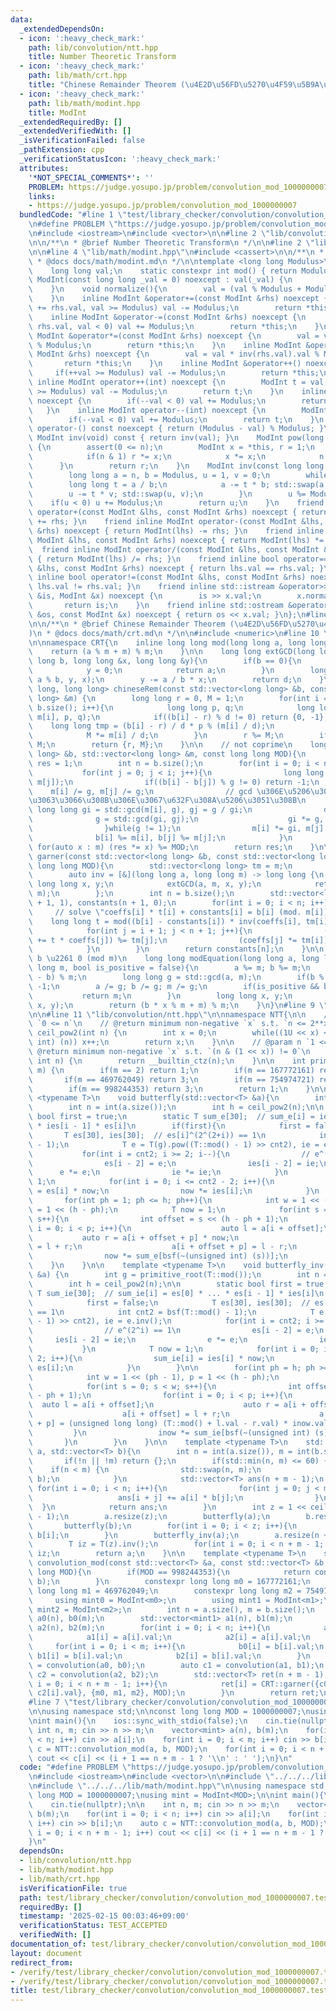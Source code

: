 ```yaml
---
data:
  _extendedDependsOn:
  - icon: ':heavy_check_mark:'
    path: lib/convolution/ntt.hpp
    title: Number Theoretic Transform
  - icon: ':heavy_check_mark:'
    path: lib/math/crt.hpp
    title: "Chinese Remainder Theorem (\u4E2D\u56FD\u5270\u4F59\u5B9A\u7406)"
  - icon: ':heavy_check_mark:'
    path: lib/math/modint.hpp
    title: ModInt
  _extendedRequiredBy: []
  _extendedVerifiedWith: []
  _isVerificationFailed: false
  _pathExtension: cpp
  _verificationStatusIcon: ':heavy_check_mark:'
  attributes:
    '*NOT_SPECIAL_COMMENTS*': ''
    PROBLEM: https://judge.yosupo.jp/problem/convolution_mod_1000000007
    links:
    - https://judge.yosupo.jp/problem/convolution_mod_1000000007
  bundledCode: "#line 1 \"test/library_checker/convolution/convolution_mod_1000000007.test.cpp\"\
    \n#define PROBLEM \"https://judge.yosupo.jp/problem/convolution_mod_1000000007\"\
    \n#include <iostream>\n#include <vector>\n\n#line 2 \"lib/convolution/ntt.hpp\"\
    \n\n/**\n * @brief Number Theoretic Transform\n */\n\n#line 2 \"lib/math/modint.hpp\"\
    \n\n#line 4 \"lib/math/modint.hpp\"\n#include <cassert>\n\n/**\n * @brief ModInt\n\
    \ * @docs docs/math/modint.md\n */\n\ntemplate <long long Modulus>\nstruct ModInt{\n\
    \    long long val;\n    static constexpr int mod() { return Modulus; }\n    constexpr\
    \ ModInt(const long long _val = 0) noexcept : val(_val) {\n        normalize();\n\
    \    }\n    void normalize(){\n        val = (val % Modulus + Modulus) % Modulus;\n\
    \    }\n    inline ModInt &operator+=(const ModInt &rhs) noexcept {\n        if(val\
    \ += rhs.val, val >= Modulus) val -= Modulus;\n        return *this;\n    }\n\
    \    inline ModInt &operator-=(const ModInt &rhs) noexcept {\n        if(val -=\
    \ rhs.val, val < 0) val += Modulus;\n        return *this;\n    }\n    inline\
    \ ModInt &operator*=(const ModInt &rhs) noexcept {\n        val = val * rhs.val\
    \ % Modulus;\n        return *this;\n    }\n    inline ModInt &operator/=(const\
    \ ModInt &rhs) noexcept {\n        val = val * inv(rhs.val).val % Modulus;\n \
    \       return *this;\n    }\n    inline ModInt &operator++() noexcept {\n   \
    \     if(++val >= Modulus) val -= Modulus;\n        return *this;\n    }\n   \
    \ inline ModInt operator++(int) noexcept {\n        ModInt t = val;\n        if(++val\
    \ >= Modulus) val -= Modulus;\n        return t;\n    }\n    inline ModInt &operator--()\
    \ noexcept {\n        if(--val < 0) val += Modulus;\n        return *this;\n \
    \   }\n    inline ModInt operator--(int) noexcept {\n        ModInt t = val;\n\
    \        if(--val < 0) val += Modulus;\n        return t;\n    }\n    inline ModInt\
    \ operator-() const noexcept { return (Modulus - val) % Modulus; }\n    inline\
    \ ModInt inv(void) const { return inv(val); }\n    ModInt pow(long long n) const\
    \ {\n        assert(0 <= n);\n        ModInt x = *this, r = 1;\n        while(n){\n\
    \            if(n & 1) r *= x;\n            x *= x;\n            n >>= 1;\n  \
    \      }\n        return r;\n    }\n    ModInt inv(const long long n) const {\n\
    \        long long a = n, b = Modulus, u = 1, v = 0;\n        while(b){\n    \
    \        long long t = a / b;\n            a -= t * b; std::swap(a, b);\n    \
    \        u -= t * v; std::swap(u, v);\n        }\n        u %= Modulus;\n    \
    \    if(u < 0) u += Modulus;\n        return u;\n    }\n    friend inline ModInt\
    \ operator+(const ModInt &lhs, const ModInt &rhs) noexcept { return ModInt(lhs)\
    \ += rhs; }\n    friend inline ModInt operator-(const ModInt &lhs, const ModInt\
    \ &rhs) noexcept { return ModInt(lhs) -= rhs; }\n    friend inline ModInt operator*(const\
    \ ModInt &lhs, const ModInt &rhs) noexcept { return ModInt(lhs) *= rhs; }\n  \
    \  friend inline ModInt operator/(const ModInt &lhs, const ModInt &rhs) noexcept\
    \ { return ModInt(lhs) /= rhs; }\n    friend inline bool operator==(const ModInt\
    \ &lhs, const ModInt &rhs) noexcept { return lhs.val == rhs.val; }\n    friend\
    \ inline bool operator!=(const ModInt &lhs, const ModInt &rhs) noexcept { return\
    \ lhs.val != rhs.val; }\n    friend inline std::istream &operator>>(std::istream\
    \ &is, ModInt &x) noexcept {\n        is >> x.val;\n        x.normalize();\n \
    \       return is;\n    }\n    friend inline std::ostream &operator<<(std::ostream\
    \ &os, const ModInt &x) noexcept { return os << x.val; }\n};\n#line 2 \"lib/math/crt.hpp\"\
    \n\n/**\n * @brief Chinese Remainder Theorem (\u4E2D\u56FD\u5270\u4F59\u5B9A\u7406\
    )\n * @docs docs/math/crt.md\n */\n\n#include <numeric>\n#line 10 \"lib/math/crt.hpp\"\
    \n\nnamespace CRT{\n    inline long long mod(long long a, long long m){\n    \
    \    return (a % m + m) % m;\n    }\n\n    long long extGCD(long long a, long\
    \ long b, long long &x, long long &y){\n        if(b == 0){\n            x = 1;\n\
    \            y = 0;\n            return a;\n        }\n        long long d = extGCD(b,\
    \ a % b, y, x);\n        y -= a / b * x;\n        return d;\n    }\n\n    std::pair<long\
    \ long, long long> chineseRem(const std::vector<long long> &b, const std::vector<long\
    \ long> &m) {\n        long long r = 0, M = 1;\n        for(int i = 0; i < (int)\
    \ b.size(); i++){\n            long long p, q;\n            long long d = extGCD(M,\
    \ m[i], p, q);\n            if((b[i] - r) % d != 0) return {0, -1};\n        \
    \    long long tmp = (b[i] - r) / d * p % (m[i] / d);\n            r += M * tmp;\n\
    \            M *= m[i] / d;\n        }\n        r %= M;\n        if(r < 0) r +=\
    \ M;\n        return {r, M};\n    }\n\n    // not coprime\n    long long preGarner(std::vector<long\
    \ long> &b, std::vector<long long> &m, const long long MOD){\n        long long\
    \ res = 1;\n        int n = b.size();\n        for(int i = 0; i < n; i++){\n \
    \           for(int j = 0; j < i; j++){\n                long long g = std::gcd(m[i],\
    \ m[j]);\n                if((b[i] - b[j]) % g != 0) return -1;\n            \
    \    m[i] /= g, m[j] /= g;\n                // gcd \u306E\u5206\u3060\u3051\u88AB\
    \u3063\u3066\u308B\u306E\u3067\u632F\u308A\u5206\u3051\u308B\n               \
    \ long long gi = std::gcd(m[i], g), gj = g / gi;\n                do{\n      \
    \              g = std::gcd(gi, gj);\n                    gi *= g, gj /= g;\n\
    \                }while(g != 1);\n                m[i] *= gi, m[j] *= gj;\n  \
    \              b[i] %= m[i], b[j] %= m[j];\n            }\n        }\n       \
    \ for(auto x : m) (res *= x) %= MOD;\n        return res;\n    }\n\n    long long\
    \ garner(const std::vector<long long> &b, const std::vector<long long> &m, const\
    \ long long MOD){\n        std::vector<long long> tm = m;\n        tm.push_back(MOD);\n\
    \        auto inv = [&](long long a, long long m) -> long long {\n           \
    \ long long x, y;\n            extGCD(a, m, x, y);\n            return mod(x,\
    \ m);\n        };\n        int n = b.size();\n        std::vector<long long> coeffs(n\
    \ + 1, 1), constants(n + 1, 0);\n        for(int i = 0; i < n; i++){\n       \
    \     // solve \"coeffs[i] * t[i] + constants[i] = b[i] (mod. m[i])\n        \
    \    long long t = mod((b[i] - constants[i]) * inv(coeffs[i], tm[i]), tm[i]);\n\
    \            for(int j = i + 1; j < n + 1; j++){\n                (constants[j]\
    \ += t * coeffs[j]) %= tm[j];\n                (coeffs[j] *= tm[i]) %= tm[j];\n\
    \            }\n        }\n        return constants[n];\n    }\n\n    // ax +\
    \ b \u2261 0 (mod m)\n    long long modEquation(long long a, long long b, long\
    \ long m, bool is_positive = false){\n        a %= m; b %= m;\n        b = (m\
    \ - b) % m;\n        long long g = std::gcd(a, m);\n        if(b % g != 0) return\
    \ -1;\n        a /= g; b /= g; m /= g;\n        if(is_positive && b == 0){\n \
    \           return m;\n        }\n        long long x, y;\n        extGCD(a, m,\
    \ x, y);\n        return (b * x % m + m) % m;\n    }\n}\n#line 9 \"lib/convolution/ntt.hpp\"\
    \n\n#line 11 \"lib/convolution/ntt.hpp\"\n\nnamespace NTT{\n\n    // @param n\
    \ `0 <= n`\n    // @return minimum non-negative `x` s.t. `n <= 2**x`\n    int\
    \ ceil_pow2(int n) {\n        int x = 0;\n        while((1U << x) < (unsigned\
    \ int) (n)) x++;\n        return x;\n    }\n\n    // @param n `1 <= n`\n    //\
    \ @return minimum non-negative `x` s.t. `(n & (1 << x)) != 0`\n    int bsf(unsigned\
    \ int n) {\n        return __builtin_ctz(n);\n    }\n\n    int primitive_root(int\
    \ m) {\n        if(m == 2) return 1;\n        if(m == 167772161) return 3;\n \
    \       if(m == 469762049) return 3;\n        if(m == 754974721) return 11;\n\
    \        if(m == 998244353) return 3;\n        return 1;\n    }\n\n    template\
    \ <typename T>\n    void butterfly(std::vector<T> &a){\n        int g = primitive_root(T::mod());\n\
    \        int n = int(a.size());\n        int h = ceil_pow2(n);\n\n        static\
    \ bool first = true;\n        static T sum_e[30];  // sum_e[i] = ies[0] * ...\
    \ * ies[i - 1] * es[i]\n        if(first){\n            first = false;\n     \
    \       T es[30], ies[30];  // es[i]^(2^(2+i)) == 1\n            int cnt2 = bsf(T::mod()\
    \ - 1);\n            T e = T(g).pow((T::mod() - 1) >> cnt2), ie = e.inv();\n \
    \           for(int i = cnt2; i >= 2; i--){\n                // e^(2^i) == 1\n\
    \                es[i - 2] = e;\n                ies[i - 2] = ie;\n          \
    \      e *= e;\n                ie *= ie;\n            }\n            T now =\
    \ 1;\n            for(int i = 0; i <= cnt2 - 2; i++){\n                sum_e[i]\
    \ = es[i] * now;\n                now *= ies[i];\n            }\n        }\n \
    \       for(int ph = 1; ph <= h; ph++){\n            int w = 1 << (ph - 1), p\
    \ = 1 << (h - ph);\n            T now = 1;\n            for(int s = 0; s < w;\
    \ s++){\n                int offset = s << (h - ph + 1);\n                for(int\
    \ i = 0; i < p; i++){\n                    auto l = a[i + offset];\n         \
    \           auto r = a[i + offset + p] * now;\n                    a[i + offset]\
    \ = l + r;\n                    a[i + offset + p] = l - r;\n                }\n\
    \                now *= sum_e[bsf(~(unsigned int) (s))];\n            }\n    \
    \    }\n    }\n\n    template <typename T>\n    void butterfly_inv(std::vector<T>\
    \ &a) {\n        int g = primitive_root(T::mod());\n        int n = int(a.size());\n\
    \        int h = ceil_pow2(n);\n\n        static bool first = true;\n        static\
    \ T sum_ie[30];  // sum_ie[i] = es[0] * ... * es[i - 1] * ies[i]\n        if(first){\n\
    \            first = false;\n            T es[30], ies[30];  // es[i]^(2^(2+i))\
    \ == 1\n            int cnt2 = bsf(T::mod() - 1);\n            T e = T(g).pow((T::mod()\
    \ - 1) >> cnt2), ie = e.inv();\n            for(int i = cnt2; i >= 2; i--){\n\
    \                // e^(2^i) == 1\n                es[i - 2] = e;\n           \
    \     ies[i - 2] = ie;\n                e *= e;\n                ie *= ie;\n \
    \           }\n            T now = 1;\n            for(int i = 0; i <= cnt2 -\
    \ 2; i++){\n                sum_ie[i] = ies[i] * now;\n                now *=\
    \ es[i];\n            }\n        }\n\n        for(int ph = h; ph >= 1; ph--){\n\
    \            int w = 1 << (ph - 1), p = 1 << (h - ph);\n            T inow = 1;\n\
    \            for(int s = 0; s < w; s++){\n                int offset = s << (h\
    \ - ph + 1);\n                for(int i = 0; i < p; i++){\n                  \
    \  auto l = a[i + offset];\n                    auto r = a[i + offset + p];\n\
    \                    a[i + offset] = l + r;\n                    a[i + offset\
    \ + p] = (unsigned long long) (T::mod() + l.val - r.val) * inow.val;\n       \
    \         }\n                inow *= sum_ie[bsf(~(unsigned int) (s))];\n     \
    \       }\n        }\n    }\n\n    template <typename T>\n    std::vector<T> convolution(std::vector<T>\
    \ a, std::vector<T> b){\n        int n = int(a.size()), m = int(b.size());\n \
    \       if(!n || !m) return {};\n        if(std::min(n, m) <= 60) {\n        \
    \    if(n < m) {\n                std::swap(n, m);\n                std::swap(a,\
    \ b);\n            }\n            std::vector<T> ans(n + m - 1);\n           \
    \ for(int i = 0; i < n; i++){\n                for(int j = 0; j < m; j++){\n \
    \                   ans[i + j] += a[i] * b[j];\n                }\n          \
    \  }\n            return ans;\n        }\n        int z = 1 << ceil_pow2(n + m\
    \ - 1);\n        a.resize(z);\n        butterfly(a);\n        b.resize(z);\n \
    \       butterfly(b);\n        for(int i = 0; i < z; i++){\n            a[i] *=\
    \ b[i];\n        }\n        butterfly_inv(a);\n        a.resize(n + m - 1);\n\
    \        T iz = T(z).inv();\n        for(int i = 0; i < n + m - 1; i++) a[i] *=\
    \ iz;\n        return a;\n    }\n\n    template <typename T>\n    std::vector<T>\
    \ convolution_mod(const std::vector<T> &a, const std::vector<T> &b, const long\
    \ long MOD){\n        if(MOD == 998244353){\n            return convolution(a,\
    \ b);\n        }\n        constexpr long long m0 = 167772161;\n        constexpr\
    \ long long m1 = 469762049;\n        constexpr long long m2 = 754974721;\n   \
    \     using mint0 = ModInt<m0>;\n        using mint1 = ModInt<m1>;\n        using\
    \ mint2 = ModInt<m2>;\n        int n = a.size(), m = b.size();\n        std::vector<mint0>\
    \ a0(n), b0(m);\n        std::vector<mint1> a1(n), b1(m);\n        std::vector<mint2>\
    \ a2(n), b2(m);\n        for(int i = 0; i < n; i++){\n            a0[i] = a[i].val;\n\
    \            a1[i] = a[i].val;\n            a2[i] = a[i].val;\n        }\n   \
    \     for(int i = 0; i < m; i++){\n            b0[i] = b[i].val;\n           \
    \ b1[i] = b[i].val;\n            b2[i] = b[i].val;\n        }\n        auto c0\
    \ = convolution(a0, b0);\n        auto c1 = convolution(a1, b1);\n        auto\
    \ c2 = convolution(a2, b2);\n        std::vector<T> ret(n + m - 1);\n        for(int\
    \ i = 0; i < n + m - 1; i++){\n            ret[i] = CRT::garner({c0[i].val, c1[i].val,\
    \ c2[i].val}, {m0, m1, m2}, MOD);\n        }\n        return ret;\n    }\n};\n\
    #line 7 \"test/library_checker/convolution/convolution_mod_1000000007.test.cpp\"\
    \n\nusing namespace std;\n\nconst long long MOD = 1000000007;\nusing mint = ModInt<MOD>;\n\
    \nint main(){\n    ios::sync_with_stdio(false);\n    cin.tie(nullptr);\n\n   \
    \ int n, m; cin >> n >> m;\n    vector<mint> a(n), b(m);\n    for(int i = 0; i\
    \ < n; i++) cin >> a[i];\n    for(int i = 0; i < m; i++) cin >> b[i];\n    auto\
    \ c = NTT::convolution_mod(a, b, MOD);\n    for(int i = 0; i < n + m - 1; i++)\
    \ cout << c[i] << (i + 1 == n + m - 1 ? '\\n' : ' ');\n}\n"
  code: "#define PROBLEM \"https://judge.yosupo.jp/problem/convolution_mod_1000000007\"\
    \n#include <iostream>\n#include <vector>\n\n#include \"../../../lib/convolution/ntt.hpp\"\
    \n#include \"../../../lib/math/modint.hpp\"\n\nusing namespace std;\n\nconst long\
    \ long MOD = 1000000007;\nusing mint = ModInt<MOD>;\n\nint main(){\n    ios::sync_with_stdio(false);\n\
    \    cin.tie(nullptr);\n\n    int n, m; cin >> n >> m;\n    vector<mint> a(n),\
    \ b(m);\n    for(int i = 0; i < n; i++) cin >> a[i];\n    for(int i = 0; i < m;\
    \ i++) cin >> b[i];\n    auto c = NTT::convolution_mod(a, b, MOD);\n    for(int\
    \ i = 0; i < n + m - 1; i++) cout << c[i] << (i + 1 == n + m - 1 ? '\\n' : ' ');\n\
    }\n"
  dependsOn:
  - lib/convolution/ntt.hpp
  - lib/math/modint.hpp
  - lib/math/crt.hpp
  isVerificationFile: true
  path: test/library_checker/convolution/convolution_mod_1000000007.test.cpp
  requiredBy: []
  timestamp: '2025-02-15 00:03:46+09:00'
  verificationStatus: TEST_ACCEPTED
  verifiedWith: []
documentation_of: test/library_checker/convolution/convolution_mod_1000000007.test.cpp
layout: document
redirect_from:
- /verify/test/library_checker/convolution/convolution_mod_1000000007.test.cpp
- /verify/test/library_checker/convolution/convolution_mod_1000000007.test.cpp.html
title: test/library_checker/convolution/convolution_mod_1000000007.test.cpp
---
```

